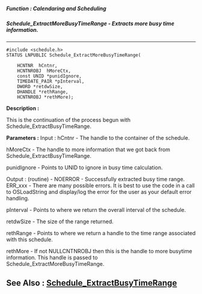##### Function : Calendaring and Scheduling
##### Schedule_ExtractMoreBusyTimeRange - Extracts more busy time information.
---
```
#include <schedule.h>
STATUS LNPUBLIC Schedule_ExtractMoreBusyTimeRange(

	HCNTNR  hCntnr,
	HCNTNROBJ  hMoreCtx,
	const UNID *punidIgnore,
	TIMEDATE_PAIR *pInterval,
	DWORD *retdwSize,
	DHANDLE *rethRange,
	HCNTNROBJ *rethMore);
```
**Description :**

This is the continuation of the process begun with 
Schedule_ExtractBusyTimeRange.

**Parameters :**
Input :
hCntnr  -  The handle to the container of the schedule.

hMoreCtx  -  The handle to more information that we got back from Schedule_ExtractBusyTimeRange.

punidIgnore  -  Points to UNID to ignore in busy time calculation.

Output :
(routine)  -  NOERROR - Successfully extracted busy time range.
ERR_xxx - There are many possible errors. It is best to use the code in a call to OSLoadString and display/log the error for the user as your default error handling.


pInterval  -  Points to where we return the overall interval of the schedule.

retdwSize  -  The size of the range returned.

rethRange  -  Points to where we return a handle to the time range associated with this schedule.

rethMore  -  If not NULLCNTNROBJ then this is the handle to more busytime information. This handle is passed to Schedule_ExtractMoreBusyTimeRange.


**See Also :**
[Schedule_ExtractBusyTimeRange](/domino-c-api-docs/reference/Func/Schedule_ExtractBusyTimeRange)
---

